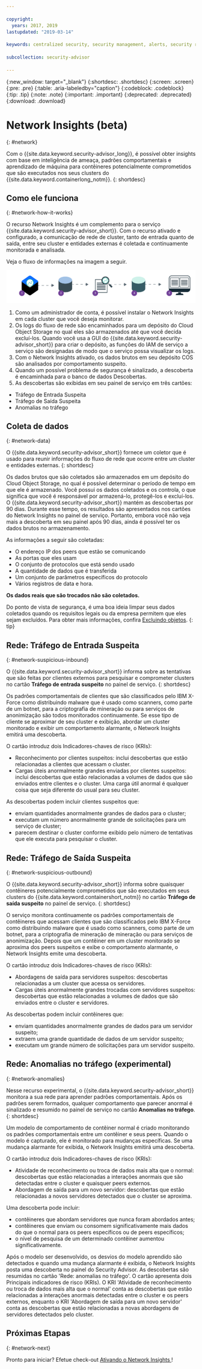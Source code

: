 ```yaml
---

copyright:
  years: 2017, 2019
lastupdated: "2019-03-14"

keywords: centralized security, security management, alerts, security risk, insights, threat detection

subcollection: security-advisor

---
```


{:new_window: target="_blank"}
{:shortdesc: .shortdesc}
{:screen: .screen}
{:pre: .pre}
{:table: .aria-labeledby="caption"}
{:codeblock: .codeblock}
{:tip: .tip}
{:note: .note}
{:important: .important}
{:deprecated: .deprecated}
{:download: .download}


# Network Insights (beta)
{: #network}

Com o {{site.data.keyword.security-advisor_long}}, é possível obter insights com base em inteligência de ameaça, padrões comportamentais e aprendizado de máquina para contêineres potencialmente comprometidos que são executados nos seus clusters do {{site.data.keyword.containerlong_notm}}.
{: shortdesc}


## Como ele funciona
{: #network-how-it-works}

O recurso Network Insights é um complemento para o serviço {{site.data.keyword.security-advisor_short}}. Com o recurso ativado e configurado, a comunicação de rede de cluster, tanto de entrada quanto de saída, entre seu cluster e entidades externas é coletada e continuamente monitorada e analisada.

Veja o fluxo de informações na imagem a seguir.

![Network Insights flow diagram](images/network-insights-flow.png)

1. Como um administrador de conta, é possível instalar o Network Insights em cada cluster que você deseja monitorar.
2. Os logs do fluxo de rede são encaminhados para um depósito do Cloud Object Storage no qual eles são armazenados até que você decida excluí-los. Quando você usa a GUI do {{site.data.keyword.security-advisor_short}} para criar o depósito, as funções do IAM de serviço a serviço são designadas de modo que o serviço possa visualizar os logs.
3. Com o Network Insights ativado, os dados brutos em seu depósito COS são analisados por comportamento suspeito.
4. Quando um possível problema de segurança é sinalizado, a descoberta é encaminhada para o banco de dados Descobertas.
5. As descobertas são exibidas em seu painel de serviço em três cartões:
  * Tráfego de Entrada Suspeita
  * Tráfego de Saída Suspeita
  * Anomalias no tráfego


## Coleta de dados
{: #network-data}

O {{site.data.keyword.security-advisor_short}} fornece um coletor que é usado para reunir informações do fluxo de rede que ocorre entre um cluster e entidades externas.
{: shortdesc}

Os dados brutos que são coletados são armazenados em um depósito do Cloud Object Storage, no qual é possível determinar o período de tempo em que ele é armazenado. Você possui os dados coletados e os controla, o que significa que você é responsável por armazená-lo, protegê-los e excluí-los. O {{site.data.keyword.security-advisor_short}}  mantém as descobertas por 90 dias. Durante esse tempo, os resultados são apresentados nos cartões do Network Insights no painel de serviço. Portanto, embora você não veja mais a descoberta em seu painel após 90 dias, ainda é possível ter os dados brutos no armazenamento.

As informações a seguir são coletadas:

* O endereço IP dos peers que estão se comunicando
* As portas que eles usam
* O conjunto de protocolos que está sendo usado
* A quantidade de dados que é transferida
* Um conjunto de parâmetros específicos do protocolo
* Vários registros de data e hora.

**Os dados reais que são trocados não são coletados.**

Do ponto de vista de segurança, é uma boa ideia limpar seus dados coletados quando os requisitos legais ou da empresa permitem que eles sejam excluídos. Para obter mais informações, confira [Excluindo objetos](/docs/services/cloud-object-storage/info?topic=cloud-object-storage-security#deletion).
{: tip}


## Rede: Tráfego de Entrada Suspeita
{: #network-suspicious-inbound}

O {{site.data.keyword.security-advisor_short}} informa sobre as tentativas que são feitas por clientes externos para pesquisar e comprometer clusters no cartão **Tráfego de entrada suspeito** no painel de serviço.
{: shortdesc}


Os padrões comportamentais de clientes que são classificados pelo IBM X-Force como distribuindo malware que é usado como scanners, como parte de um botnet, para a criptografia de mineração ou para serviços de anonimização são todos monitorados continuamente. Se esse tipo de cliente se aproximar de seu cluster e exibição, abordar um cluster monitorado e exibir um comportamento alarmante, o Network Insights emitirá uma descoberta.


O cartão introduz dois Indicadores-chaves de risco (KRIs):

* Reconhecimento por clientes suspeitos: inclui descobertas que estão relacionadas a clientes que acessam o cluster.
* Cargas úteis anormalmente grandes enviadas por clientes suspeitos: inclui descobertas que estão relacionadas a volumes de dados que são enviados entre clientes e o cluster. Uma carga útil anormal é qualquer coisa que seja diferente do usual para seu cluster.


As descobertas podem incluir clientes suspeitos que:

* enviam quantidades anormalmente grandes de dados para o cluster;
* executam um número anormalmente grande de solicitações para um serviço de cluster;
* parecem destinar o cluster conforme exibido pelo número de tentativas que ele executa para pesquisar o cluster.



## Rede: Tráfego de Saída Suspeita
{: #network-suspicious-outbound}

O {{site.data.keyword.security-advisor_short}} informa sobre quaisquer contêineres potencialmente comprometidos que são executados em seus clusters do {{site.data.keyword.containershort_notm}} no cartão **Tráfego de saída suspeito** no painel de serviço.
{: shortdesc}

O serviço monitora continuamente os padrões comportamentais de contêineres que acessam clientes que são classificados pelo IBM X-Force como distribuindo malware que é usado como scanners, como parte de um botnet, para a criptografia de mineração de mineração ou para serviços de anonimização. Depois que um contêiner em um cluster monitorado se aproxima dos peers suspeitos e exibe o comportamento alarmante, o Network Insights emite uma descoberta.

O cartão introduz dois Indicadores-chaves de risco (KRIs):

* Abordagens de saída para servidores suspeitos: descobertas relacionadas a um cluster que acessa os servidores.
* Cargas úteis anormalmente grandes trocadas com servidores suspeitos: descobertas que estão relacionadas a volumes de dados que são enviados entre o cluster e servidores.


As descobertas podem incluir contêineres que:

* enviam quantidades anormalmente grandes de dados para um servidor suspeito;
* extraem uma grande quantidade de dados de um servidor suspeito;
* executam um grande número de solicitações para um servidor suspeito.


## Rede: Anomalias no tráfego (experimental)
{: #network-anomalies}

Nesse recurso experimental, o {{site.data.keyword.security-advisor_short}} monitora a sua rede para aprender padrões comportamentais. Após os padrões serem formados, qualquer comportamento que parecer anormal é sinalizado e resumido no painel de serviço no cartão **Anomalias no tráfego**.
{: shortdesc}

Um modelo de comportamento de contêiner normal é criado monitorando os padrões comportamentais entre um contêiner e seus peers. Quando o modelo é capturado, ele é monitorado para mudanças específicas. Se uma mudança alarmante for exibida, o Network Insights emitirá uma descoberta.

O cartão introduz dois Indicadores-chaves de risco (KRIs):

* Atividade de reconhecimento ou troca de dados mais alta que o normal: descobertas que estão relacionadas a interações anormais que são detectadas entre o cluster e quaisquer peers externos.
* Abordagem de saída para um novo servidor: descobertas que estão relacionadas a novos servidores detectados que o cluster se aproxima.

Uma descoberta pode incluir:  

* contêineres que abordam servidores que nunca foram abordados antes;
* contêineres que enviam ou consomem significativamente mais dados do que o normal para os peers específicos ou de peers específicos;
* o nível de pesquisa de um determinado contêiner aumentou significativamente.

 Após o modelo ser desenvolvido, os desvios do modelo aprendido são detectados e quando uma mudança alarmante é exibida, o Network Insights posta uma descoberta no painel do Security Advisor. As descobertas são resumidas no cartão 'Rede: anomalias no tráfego'. O cartão apresenta dois Principais indicadores de risco (KRIs). O KRI 'Atividade de reconhecimento ou troca de dados mais alta que o normal' conta as descobertas que estão relacionadas a interações anormais detectadas entre o cluster e os peers externos, enquanto o KRI 'Abordagem de saída para um novo servidor' conta as descobertas que estão relacionadas a novas abordagens de servidores detectados pelo cluster.  

## Próximas Etapas
{: #network-next}

Pronto para iniciar? Efetue check-out  [ Ativando o Network Insights ](/docs/services/security-advisor/setup-network.html)!
